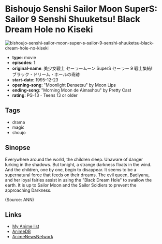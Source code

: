 # Bishoujo Senshi Sailor Moon SuperS: Sailor 9 Senshi Shuuketsu! Black Dream Hole no Kiseki

![bishoujo-senshi-sailor-moon-super-s-sailor-9-senshi-shuuketsu-black-dream-hole-no-kiseki](https://cdn.myanimelist.net/images/anime/1952/117493.jpg)

-   **type**: movie
-   **episodes**: 1
-   **original-name**: 美少女戦士 セーラームーン SuperS セーラー 9 戦士集結! ブラック・ドリーム・ホールの奇跡
-   **start-date**: 1995-12-23
-   **opening-song**: "Moonlight Densetsu" by Moon Lips
-   **ending-song**: "Morning Moon de Aimashou" by Pretty Cast
-   **rating**: PG-13 - Teens 13 or older

## Tags

-   drama
-   magic
-   shoujo

## Sinopse

Everywhere around the world, the children sleep. Unaware of danger lurking in the shadows. But tonight, a strange darkness floats in the wind. And the children, one by one, begin to disappear. It seems to be a supernatural force that feeds on their dreams. The evil queen, Badiyanu, and her loyal fairies assist in using the "Black Dream Hole" to swallow the earth. It is up to Sailor Moon and the Sailor Soldiers to prevent the approaching Darkness.

(Source: ANN)

## Links

-   [My Anime list](https://myanimelist.net/anime/1240/Bishoujo_Senshi_Sailor_Moon_SuperS__Sailor_9_Senshi_Shuuketsu_Black_Dream_Hole_no_Kiseki)
-   [AnimeDB](http://anidb.info/perl-bin/animedb.pl?show=anime&aid=2153)
-   [AnimeNewsNetwork](http://www.animenewsnetwork.com/encyclopedia/anime.php?id=813)

